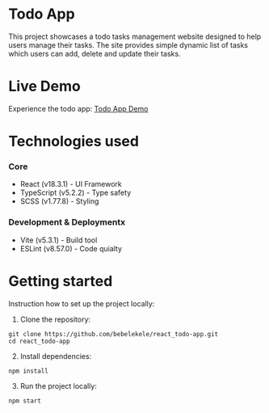 # Todo App

This project showcases a todo tasks management website designed to help users manage their tasks.
The site provides simple dynamic list of tasks which users can add, delete and update their tasks.

# Live Demo

Experience the todo app: [Todo App Demo](https://bebelekele.github.io/react_todo-app/)

# Technologies used

### Core
- React (v18.3.1) - UI Framework
- TypeScript (v5.2.2) - Type safety
- SCSS (v1.77.8) - Styling

### Development & Deploymentx
- Vite (v5.3.1) - Build tool
- ESLint (v8.57.0) - Code quialty

# Getting started
Instruction how to set up the project locally:
1. Clone the repository:
```
git clone https://github.com/bebelekele/react_todo-app.git
cd react_todo-app
```

2. Install dependencies:
```
npm install
```

3. Run the project locally:
```
npm start
```


